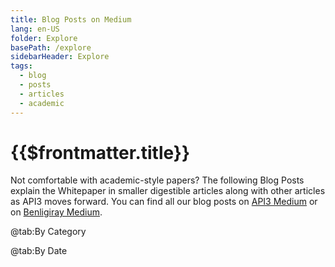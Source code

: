 ```yaml
---
title: Blog Posts on Medium
lang: en-US
folder: Explore
basePath: /explore
sidebarHeader: Explore
tags:
  - blog
  - posts
  - articles
  - academic
---
```


# {{$frontmatter.title}}

Not comfortable with academic-style papers? The following Blog Posts explain the
Whitepaper in smaller digestible articles along with other articles as API3
moves forward. You can find all our blog posts on
[API3 Medium](https://medium.com/api3) or on
[Benligiray Medium](https://bbenligiray.medium.com).

<Tabs>

@tab:By Category

<BlogPosts show="byCategories" ignoreTabsSlot="true"/>

@tab:By Date

<BlogPosts show="byDates" ignoreTabsSlot="true"/>

</Tabs>
